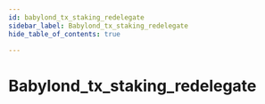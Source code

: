 ```yaml
---
id: babylond_tx_staking_redelegate
sidebar_label: Babylond_tx_staking_redelegate
hide_table_of_contents: true

---
```


# Babylond_tx_staking_redelegate